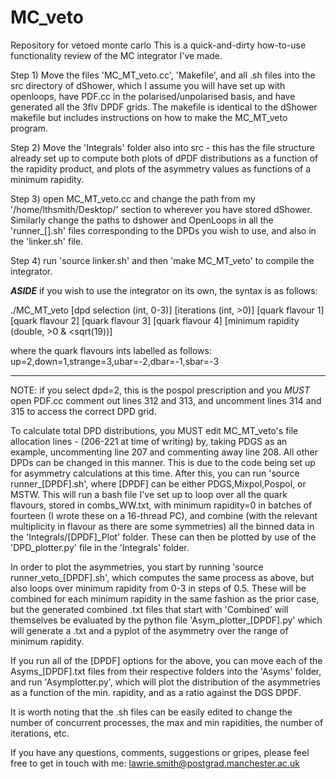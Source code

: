# MC_veto
Repository for vetoed monte carlo 
This is a quick-and-dirty how-to-use functionality review of the MC integrator I've made.

Step 1) Move the files 'MC_MT_veto.cc', 'Makefile', and all .sh files into the src directory of dShower, which I assume you will have set up with openloops, have PDF.cc in the polarised/unpolarised basis, and have generated all the 3flv DPDF grids. The makefile is identical to the dShower makefile but includes instructions on how to make the MC_MT_veto program.

Step 2) Move the 'Integrals' folder also into src - this has the file structure already set up to compute both plots of dPDF distributions as a function of the rapidity product, and plots of the asymmetry values as functions of a minimum rapidity.

Step 3) open MC_MT_veto.cc and change the path from my '/home/lthsmith/Desktop/' section to wherever you have stored dShower. Similarly change the paths to dshower and OpenLoops in all the 'runner_[].sh' files corresponding to the DPDs you wish to use, and also in the 'linker.sh' file.

Step 4) run 'source linker.sh' and then 'make MC_MT_veto' to compile the integrator.

_____ASIDE_____
if you wish to use the integrator on its own, the syntax is as follows:

./MC_MT_veto [dpd selection (int, 0-3)] [iterations (int, >0)] [quark flavour 1] [quark flavour 2] [quark flavour 3] [quark flavour 4] [minimum rapidity (double, >0 & <sqrt(19))]

where the quark flavours ints labelled as follows: up=2,down=1,strange=3,ubar=-2,dbar=-1,sbar=-3
______________

NOTE: if you select dpd=2, this is the pospol prescription and you *MUST* open PDF.cc comment out lines 312 and 313, and uncomment lines 314 and 315 to access the correct DPD grid.

To calculate total DPD distributions, you MUST edit MC_MT_veto's file allocation lines - (206-221 at time of writing) by, taking PDGS as an example, uncommenting line 207 and commenting away line 208. All other DPDs can be changed in this manner. This is due to the code being set up for asymmetry calculations at this time. After this, you can run 'source runner_[DPDF].sh', where [DPDF] can be either PDGS,Mixpol,Pospol, or MSTW. This will run a bash file I've set up to loop over all the quark flavours, stored in combs_WW.txt, with minimum rapidity=0 in batches of fourteen (I wrote these on a 16-thread PC), and combine (with the relevant multiplicity in flavour as there are some symmetries) all the binned data in the 'Integrals/[DPDF]_Plot' folder. These can then be plotted by use of the 'DPD_plotter.py' file in the 'Integrals' folder.

In order to plot the asymmetries, you start by running 'source runner_veto_[DPDF].sh', which computes the same process as above, but also loops over minimum rapidity from 0-3 in steps of 0.5. These will be combined for each minimum rapidity in the same fashion as the prior case, but the generated combined .txt files that start with 'Combined' will themselves be evaluated by the python file 'Asym_plotter_[DPDF].py' which will generate a .txt and a pyplot of the asymmetry over the range of minimum rapidity.

If you run all of the [DPDF] options for the above, you can move each of the Asyms_[DPDF].txt files from their respective folders into the 'Asyms' folder, and run 'Asymplotter.py', which will plot the distribution of the asymmetries as a function of the min. rapidity, and as a ratio against the DGS DPDF.

It is worth noting that the .sh files can be easily edited to change the number of concurrent processes, the max and min rapidities, the number of iterations, etc.

If you have any questions, comments, suggestions or gripes, please feel free to get in touch with me: lawrie.smith@postgrad.manchester.ac.uk
